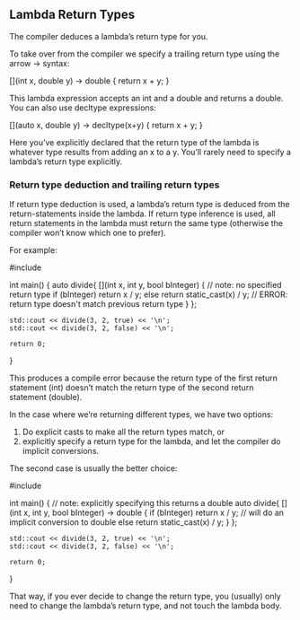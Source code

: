 ## Lambda Return Types

The compiler deduces a lambda’s return type for you.

To take over from the compiler we specify a trailing return type using the arrow -> syntax:

[](int x, double y) -> double { return x + y; }

This lambda expression accepts an int and a double and returns a double. You can also use decltype expressions:

[](auto x, double y) -> decltype(x+y) { return x + y; }

Here you’ve explicitly declared that the return type of the lambda is whatever type results from adding an x to a y. You’ll rarely need to specify a lambda’s return type explicitly.



### Return type deduction and trailing return types

If return type deduction is used, a lambda’s return type is deduced from the return-statements inside the lambda. If return type inference is used, all return statements in the lambda must return the same type (otherwise the compiler won’t know which one to prefer).

For example:

  #include <iostream>

  int main()
  {
    auto divide{ [](int x, int y, bool bInteger) { // note: no specified return type
      if (bInteger)
        return x / y;
      else
        return static_cast<double>(x) / y; // ERROR: return type doesn't match previous return type
    } };

    std::cout << divide(3, 2, true) << '\n';
    std::cout << divide(3, 2, false) << '\n';

    return 0;
  }

This produces a compile error because the return type of the first return statement (int) doesn’t match the return type of the second return statement (double).

In the case where we’re returning different types, we have two options:
  1) Do explicit casts to make all the return types match, or
  2) explicitly specify a return type for the lambda, and let the compiler do implicit conversions.

The second case is usually the better choice:

  #include <iostream>

  int main()
  {
    // note: explicitly specifying this returns a double
    auto divide{ [](int x, int y, bool bInteger) -> double {
      if (bInteger)
        return x / y; // will do an implicit conversion to double
      else
        return static_cast<double>(x) / y;
    } };

    std::cout << divide(3, 2, true) << '\n';
    std::cout << divide(3, 2, false) << '\n';

    return 0;
  }

That way, if you ever decide to change the return type, you (usually) only need to change the lambda’s return type, and not touch the lambda body.
